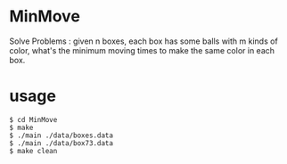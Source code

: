 # MinMove
Solve Problems : given n boxes, each box has some balls with m kinds of color, 
what's the minimum moving times to make the same color in each box.

# usage

    $ cd MinMove
    $ make
    $ ./main ./data/boxes.data
    $ ./main ./data/box73.data
    $ make clean
